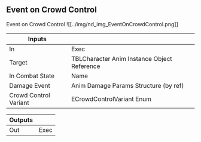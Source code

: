 ## Event on Crowd Control
Event on Crowd Control
![[../img/nd_img_EventOnCrowdControl.png]]

|Inputs||
|--|--|
| In | Exec |
| Target | TBLCharacter Anim Instance Object Reference |
| In Combat State | Name |
| Damage Event | Anim Damage Params Structure (by ref) |
| Crowd Control Variant | ECrowdControlVariant Enum |

|Outputs||
|--|--|
| Out | Exec |
